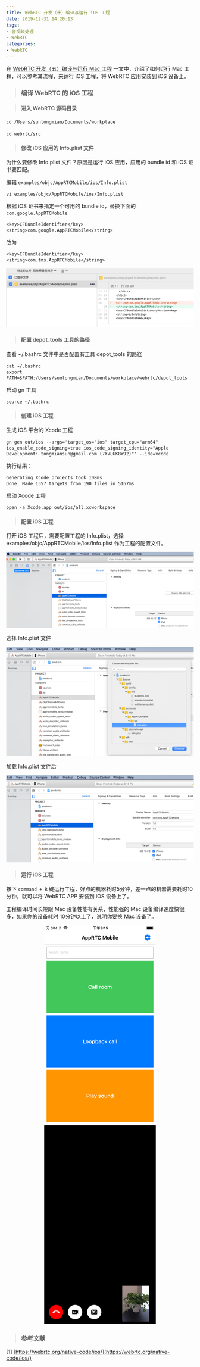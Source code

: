 ```yaml
---
title: WebRTC 开发（十）编译与运行 iOS 工程
date: 2019-12-31 14:20:13
tags:
- 音视频处理
- WebRTC
categories:
- WebRTC
---
```


在 [WebRTC 开发（五）编译与运行 Mac 工程](https://depthlove.github.io/2019/10/18/webrtc-development-5-run-mac-project/) 一文中，介绍了如何运行 Mac 工程，可以参考其流程，来运行 iOS 工程，将 WebRTC 应用安装到 iOS 设备上。

> ### 编译 WebRTC 的 iOS 工程

> #### 进入 WebRTC 源码目录

```
cd /Users/suntongmian/Documents/workplace 

cd webrtc/src
```

> #### 修改 iOS 应用的 Info.plist 文件

为什么要修改 Info.plist 文件？原因是运行 iOS 应用，应用的 bundle id 和 iOS 证书要匹配。

编辑 `examples/objc/AppRTCMobile/ios/Info.plist`

```
vi examples/objc/AppRTCMobile/ios/Info.plist

```

根据 iOS 证书来指定一个可用的 bundle id，替换下面的 `com.google.AppRTCMobile`

```
<key>CFBundleIdentifier</key>
<string>com.google.AppRTCMobile</string>
```

改为

```
<key>CFBundleIdentifier</key>
<string>com.tms.AppRTCMobile</string>
```

<!-- more -->

![modify-info-plist.png](https://raw.githubusercontent.com/depthlove/depthloveBlog/master/source/images/webrtc-development-10-run-ios-project/modify-info-plist.png)

> #### 配置 depot_tools 工具的路径

查看 ~/.bashrc 文件中是否配置有工具 depot_tools 的路径

```
cat ~/.bashrc
export PATH=$PATH:/Users/suntongmian/Documents/workplace/webrtc/depot_tools
```

启动 gn 工具

```
source ~/.bashrc
```

> #### 创建 iOS 工程

生成 iOS 平台的 Xcode 工程

```
gn gen out/ios --args='target_os="ios" target_cpu="arm64" ios_enable_code_signing=true ios_code_signing_identity="Apple Development: tongmiansun@gmail.com (7XVLGK8W92)"' --ide=xcode
```

执行结果：

```
Generating Xcode projects took 108ms
Done. Made 1357 targets from 190 files in 5167ms
```

启动 Xcode 工程

```
open -a Xcode.app out/ios/all.xcworkspace
```

> #### 配置 iOS 工程

打开 iOS 工程后，需要配置工程的 Info.plist，选择 examples/objc/AppRTCMobile/ios/Info.plist 作为工程的配置文件。

![ios-project.png](https://raw.githubusercontent.com/depthlove/depthloveBlog/master/source/images/webrtc-development-10-run-ios-project/ios-project.png)

选择 Info.plist 文件

![select-info-plist.png](https://raw.githubusercontent.com/depthlove/depthloveBlog/master/source/images/webrtc-development-10-run-ios-project/select-info-plist.png)

加载 Info.plist 文件后

![load-info-plist.png](https://raw.githubusercontent.com/depthlove/depthloveBlog/master/source/images/webrtc-development-10-run-ios-project/load-info-plist.png)

> #### 运行 iOS 工程

按下 `command + R` 键运行工程，好点的机器耗时5分钟，差一点的机器需要耗时10分钟，就可以将 WebRTC APP 安装到 iOS 设备上了。

工程编译时间长短跟 Mac 设备性能有关系，性能强的 Mac 设备编译速度快很多，如果你的设备耗时 10分钟以上了，说明你要换 Mac 设备了。

<center>
<figure>
<img src="https://raw.githubusercontent.com/depthlove/depthloveBlog/master/source/images/webrtc-development-10-run-ios-project/ios-app-home.png" width="300"/>
<img src="https://raw.githubusercontent.com/depthlove/depthloveBlog/master/source/images/webrtc-development-10-run-ios-project/ios-app-meeting.png" width="300"/>
</figure>
</center>

> ### 参考文献

[1] [https://webrtc.org/native-code/ios/](https://webrtc.org/native-code/ios/)